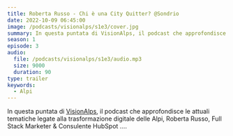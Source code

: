 ```yaml
---
title: Roberta Russo - Chi è una City Quitter? @Sondrio
date: 2022-10-09 06:45:00
image: /podcasts/visionalps/s1e3/cover.jpg
summary: In questa puntata di VisionAlps, il podcast che approfondisce le attuali tematiche legate alla trasformazione digitale delle Alpi, Roberta Russo, Full Stack Marketer & Consulente HubSpot ....
season: 1
episode: 3
audio:
  file: /podcasts/visionalps/s1e3/audio.mp3
  size: 9000
  duration: 90
type: trailer
keywords:
  - Alpi
---
```


In questa puntata di [VisionAlps](https://www.visionalps.com/), il podcast che approfondisce le attuali tematiche legate alla trasformazione digitale delle Alpi, Roberta Russo, Full Stack Marketer & Consulente HubSpot ....